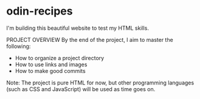 # odin-recipes

I'm building this beautiful website to test my HTML skills.

PROJECT OVERVIEW
By the end of the project, I aim to master the following:

- How to organize a project directory
- How to use links and images
- How to make good commits

Note: The project is pure HTML for now, but other programming languages (such as CSS and JavaScript) will be used as time goes on.